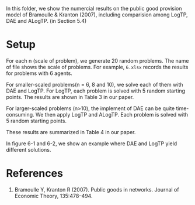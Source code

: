 In this folder, we show the numercial results on the public good provision model of Bramoulle & Kranton (2007), including comparision among LogTP, DAE and ALogTP. (in Section 5.4)

# Setup
For each n (scale of problem), we generate 20 random problems. 
The name of file shows the scale of problems. For example, `6.xlsx` records the results for problems with 6 agents.

For smaller-scaled problems(n = 6, 8 and 10), we solve each of them with DAE and LogTP. For LogTP, each problem is solved with 5 random starting points.
The results are shown in Table 3 in our paper.

For larger-scaled problems (n>10), the implement of DAE can be quite time-consuming. We then apply LogTP and ALogTP. 
Each problem is solved with 5 random starting points. 

These results are summarized in Table 4 in our paper.

In figure 6-1 and 6-2, we show an example where DAE and LogTP yield different solutions.

# References
1. Bramoulle Y, Kranton R (2007). Public goods in networks. Journal of Economic Theory, 135:478–494.

